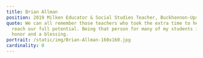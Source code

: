 ```yaml
---
title: Brian Allman
position: 2019 Milken Educator & Social Studies Teacher, Buckhannon-Upshur Middle School
quote: We can all remember those teachers who took the extra time to help us
  reach our full potential. Being that person for many of my students is an
  honor and a blessing.
portrait: /static/img/Brian-Allman-160x160.jpg
cardinality: 0
---
```

